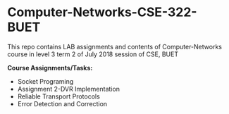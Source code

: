 # Computer-Networks-CSE-322-BUET


This repo contains LAB assignments and contents of Computer-Networks course in level 3 term 2 of July 2018 session of CSE, BUET
  
**Course Assignments/Tasks:**

- Socket Programing
- Assignment 2-DVR Implementation
- Reliable Transport Protocols
- Error Detection and Correction
